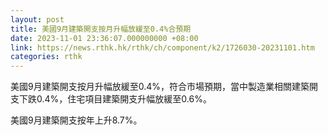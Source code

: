 ```yaml
---
layout: post
title: 美國9月建築開支按月升幅放緩至0.4%合預期
date: 2023-11-01 23:36:07.000000000 +08:00
link: https://news.rthk.hk/rthk/ch/component/k2/1726030-20231101.htm
categories: rthk
---
```


美國9月建築開支按月升幅放緩至0.4%，符合市場預期，當中製造業相關建築開支下跌0.4%，住宅項目建築開支升幅放緩至0.6%。

美國9月建築開支按年上升8.7%。
